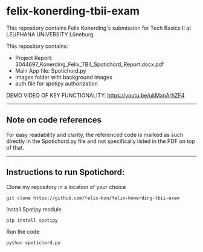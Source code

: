 # felix-konerding-tbii-exam
This repository contains Felix Konerding's submission for Tech Basics II at LEUPHANA UNIVERSITY Lüneburg.

This repository contains:

- Project Report: 3044697_Konerding_Felix_TBII_Spotichord_Report.docx.pdf
- Main App file: Spotichord.py
- Images folder with background images
- auth file for spotipy authorization

DEMO VIDEO OF KEY FUNCTIONALITY:
https://youtu.be/ukMxnArhZF4

---
## Note on code references
For easy readability and clarity, the referenced code is marked as such directly in the Spotichord.py file and not specifically listed in the PDF on top of that.

---
## Instructions to run Spotichord:

Clone my repository in a location of your choice
```
git clone https://github.com/felix-kon/felix-konerding-tbii-exam
```


Install Spotipy module
```
pip install spotipy
```



Run the code

```
python spotichord.py
```


